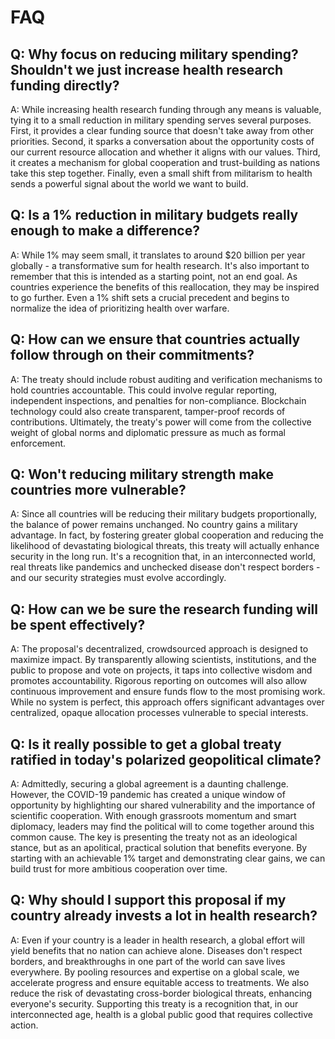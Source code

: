 # FAQ

## Q: Why focus on reducing military spending? Shouldn't we just increase health research funding directly?
A: While increasing health research funding through any means is valuable, tying it to a small reduction in military spending serves several purposes. First, it provides a clear funding source that doesn't take away from other priorities. Second, it sparks a conversation about the opportunity costs of our current resource allocation and whether it aligns with our values. Third, it creates a mechanism for global cooperation and trust-building as nations take this step together. Finally, even a small shift from militarism to health sends a powerful signal about the world we want to build.

## Q: Is a 1% reduction in military budgets really enough to make a difference?
A: While 1% may seem small, it translates to around $20 billion per year globally - a transformative sum for health research. It's also important to remember that this is intended as a starting point, not an end goal. As countries experience the benefits of this reallocation, they may be inspired to go further. Even a 1% shift sets a crucial precedent and begins to normalize the idea of prioritizing health over warfare.

## Q: How can we ensure that countries actually follow through on their commitments?
A: The treaty should include robust auditing and verification mechanisms to hold countries accountable. This could involve regular reporting, independent inspections, and penalties for non-compliance. Blockchain technology could also create transparent, tamper-proof records of contributions. Ultimately, the treaty's power will come from the collective weight of global norms and diplomatic pressure as much as formal enforcement.

## Q: Won't reducing military strength make countries more vulnerable?
A: Since all countries will be reducing their military budgets proportionally, the balance of power remains unchanged. No country gains a military advantage. In fact, by fostering greater global cooperation and reducing the likelihood of devastating biological threats, this treaty will actually enhance security in the long run. It's a recognition that, in an interconnected world, real threats like pandemics and unchecked disease don't respect borders - and our security strategies must evolve accordingly.

## Q: How can we be sure the research funding will be spent effectively?
A: The proposal's decentralized, crowdsourced approach is designed to maximize impact. By transparently allowing scientists, institutions, and the public to propose and vote on projects, it taps into collective wisdom and promotes accountability. Rigorous reporting on outcomes will also allow continuous improvement and ensure funds flow to the most promising work. While no system is perfect, this approach offers significant advantages over centralized, opaque allocation processes vulnerable to special interests.

## Q: Is it really possible to get a global treaty ratified in today's polarized geopolitical climate?
A: Admittedly, securing a global agreement is a daunting challenge. However, the COVID-19 pandemic has created a unique window of opportunity by highlighting our shared vulnerability and the importance of scientific cooperation. With enough grassroots momentum and smart diplomacy, leaders may find the political will to come together around this common cause. The key is presenting the treaty not as an ideological stance, but as an apolitical, practical solution that benefits everyone. By starting with an achievable 1% target and demonstrating clear gains, we can build trust for more ambitious cooperation over time.

## Q: Why should I support this proposal if my country already invests a lot in health research?
A: Even if your country is a leader in health research, a global effort will yield benefits that no nation can achieve alone. Diseases don't respect borders, and breakthroughs in one part of the world can save lives everywhere. By pooling resources and expertise on a global scale, we accelerate progress and ensure equitable access to treatments. We also reduce the risk of devastating cross-border biological threats, enhancing everyone's security. Supporting this treaty is a recognition that, in our interconnected age, health is a global public good that requires collective action.
